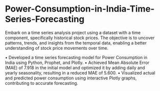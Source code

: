 # Power-Consumption-in-India-Time-Series-Forecasting
Embark on a time series analysis project using a dataset with a time component, specifically historical stock prices. The objective is to uncover patterns, trends, and insights from the temporal data, enabling a better understanding of stock price movements over time.

• Developed a time series forecasting model for Power Consumption in India using Python, Prophet, and Plotly.
• Achieved Mean Absolute Error (MAE) of 7.918 in the initial model and optimized it by adding daily and yearly seasonality, resulting in a reduced MAE of 5.600.
• Visualized actual and predicted power consumption using interactive Plotly graphs, contributing to accurate forecasting.
